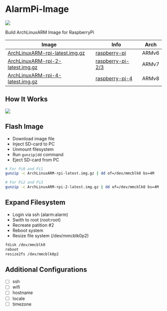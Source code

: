 AlarmPi-Image
=============
 
[![](https://travis-ci.org/EasyPi/alarmpi-image.svg)](https://travis-ci.org/EasyPi/alarmpi-image)

Build ArchLinuxARM Image for RaspberryPi

Image                                 | Info                  | Arch
------------------------------------- | --------------------- | ------
[ArchLinuxARM-rpi-latest.img.gz][1]   | [raspberry-pi][4]     | ARMv6
[ArchLinuxARM-rpi-2-latest.img.gz][2] | [raspberry-pi-2/3][5] | ARMv7
[ArchLinuxARM-rpi-4-latest.img.gz][3] | [raspberry-pi-4][6]   | ARMv8

## How It Works

![](http://blog.hypriot.com/images/making-of-hypriotos/hypriotos-release.png)

## Flash Image

- Download image file
- Inject SD-card to PC
- Unmount filesystem
- Run `gunzip|dd` command
- Eject SD-card from PC

```bash
# For Pi0 and Pi1
gunzip -c ArchLinuxARM-rpi-latest.img.gz | dd of=/dev/mmcblk0 bs=4M

# For Pi2 and Pi3
gunzip -c ArchLinuxARM-rpi-2-latest.img.gz | dd of=/dev/mmcblk0 bs=4M
```

## Expand Filesystem

- Login via ssh (alarm:alarm)
- Swith to root (root:root)
- Recreate patition #2
- Reboot system
- Resize file system (/dev/mmcblk0p2)

```bash
fdisk /dev/mmcblk0
reboot
resize2fs /dev/mmcblk0p2
```

## Additional Configurations

- [ ] ssh
- [ ] wifi
- [ ] hostname
- [ ] locale
- [ ] timezone

[1]: https://github.com/jeffh0821/alarmpi-image/releases/download/2019.05.01/ArchLinuxARM-rpi-latest.img.gz
[2]: https://github.com/jeffh0821/alarmpi-image/releases/download/2019.05.01/ArchLinuxARM-rpi-2-latest.img.gz
[3]: https://github.com/jeffh0821/alarmpi-image/releases/download/2017.10.01/ArchLinuxARM-rpi-4-latest.img.gz
[4]: https://archlinuxarm.org/platforms/armv6/raspberry-pi
[5]: https://archlinuxarm.org/platforms/armv7/broadcom/raspberry-pi-2
[6]: https://archlinuxarm.org/platforms/armv8/broadcom/raspberry-pi-4
